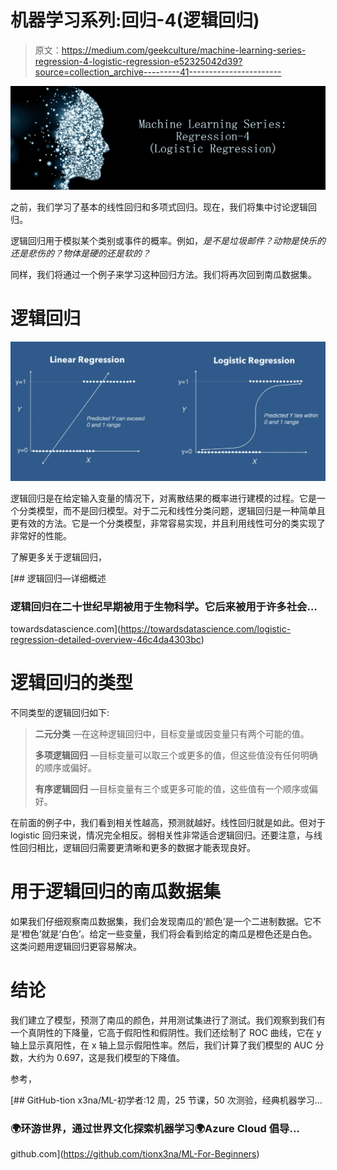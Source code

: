 # 机器学习系列:回归-4(逻辑回归)

> 原文：<https://medium.com/geekculture/machine-learning-series-regression-4-logistic-regression-e52325042d39?source=collection_archive---------41----------------------->

![](img/6bf32e482386fa3f2cd008216f2f3429.png)

之前，我们学习了基本的线性回归和多项式回归。现在，我们将集中讨论逻辑回归。

逻辑回归用于模拟某个类别或事件的概率。例如，*是不是垃圾邮件？动物是快乐的还是悲伤的？物体是硬的还是软的？*

同样，我们将通过一个例子来学习这种回归方法。我们将再次回到南瓜数据集。

# 逻辑回归

![](img/7f2367de45ba9579b32f84762c4a58f6.png)

逻辑回归是在给定输入变量的情况下，对离散结果的概率进行建模的过程。它是一个分类模型，而不是回归模型。对于二元和线性分类问题，逻辑回归是一种简单且更有效的方法。它是一个分类模型，非常容易实现，并且利用线性可分的类实现了非常好的性能。

了解更多关于逻辑回归，

[](https://towardsdatascience.com/logistic-regression-detailed-overview-46c4da4303bc) [## 逻辑回归—详细概述

### 逻辑回归在二十世纪早期被用于生物科学。它后来被用于许多社会…

towardsdatascience.com](https://towardsdatascience.com/logistic-regression-detailed-overview-46c4da4303bc) 

# 逻辑回归的类型

不同类型的逻辑回归如下:

> **二元分类** —在这种逻辑回归中，目标变量或因变量只有两个可能的值。
> 
> **多项逻辑回归** —目标变量可以取三个或更多的值，但这些值没有任何明确的顺序或偏好。
> 
> **有序逻辑回归** —目标变量有三个或更多可能的值，这些值有一个顺序或偏好。

在前面的例子中，我们看到相关性越高，预测就越好。线性回归就是如此。但对于 logistic 回归来说，情况完全相反。弱相关性非常适合逻辑回归。还要注意，与线性回归相比，逻辑回归需要更清晰和更多的数据才能表现良好。

# **用于逻辑回归的南瓜数据集**

如果我们仔细观察南瓜数据集，我们会发现南瓜的‘颜色’是一个二进制数据。它不是‘橙色’就是‘白色’。给定一些变量，我们将会看到给定的南瓜是橙色还是白色。这类问题用逻辑回归更容易解决。

# 结论

我们建立了模型，预测了南瓜的颜色，并用测试集进行了测试。我们观察到我们有一个真阴性的下降量，它高于假阳性和假阴性。我们还绘制了 ROC 曲线，它在 y 轴上显示真阳性，在 x 轴上显示假阳性率。然后，我们计算了我们模型的 AUC 分数，大约为 0.697，这是我们模型的下降值。

参考，

[](https://github.com/tionx3na/ML-For-Beginners) [## GitHub-tion x3na/ML-初学者:12 周，25 节课，50 次测验，经典机器学习…

### 🌍环游世界，通过世界文化探索机器学习🌍Azure Cloud 倡导…

github.com](https://github.com/tionx3na/ML-For-Beginners)